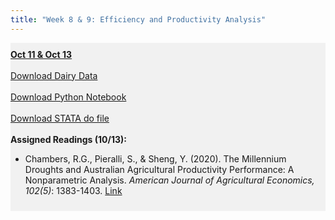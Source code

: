 ```yaml
---
title: "Week 8 & 9: Efficiency and Productivity Analysis"
---
```


<div style="background-color:rgba(0, 0, 0, 0.0470588); text-align:left; vertical-align: middle; padding:10px 0;">
<b><u>Oct 11 & Oct 13</u></b> <br> <br>
<a  href="/lectures/dairy.csv" target="_blank">Download Dairy Data</a> <br> <br>
<a  href="/lectures/dairy_dea_1input_1output.ipynb" target="_blank">Download Python Notebook</a> <br> <br>
<a  href="/lectures/dairy_dea.do" target="_blank">Download STATA do file</a> <br> <br>
<b>Assigned Readings (10/13):</b> <br>

<ul>
  <li>Chambers, R.G., Pieralli, S., & Sheng, Y. (2020). The Millennium Droughts and Australian Agricultural Productivity Performance: A Nonparametric Analysis. <i>American Journal of Agricultural Economics, 102(5)</i>: 1383-1403. <a href = "https://doi.org/10.1111/ajae.12098" target="_blank">Link</a></li>
</ul>


</div>

